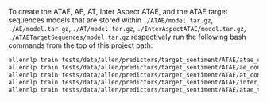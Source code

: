 To create the ATAE, AE, AT, Inter Aspect ATAE, and the ATAE target sequences models that are stored within `./ATAE/model.tar.gz`, `./AE/model.tar.gz`, `./AT/model.tar.gz`, `./InterAspectATAE/model.tar.gz`, `./ATAETargetSequences/model.tar.gz` respectively run the following bash commands from the top of this project path:
``` bash
allennlp train tests/data/allen/predictors/target_sentiment/ATAE/atae_config.jsonnet -s tests/data/allen/predictors/target_sentiment/ATAE/ATAE --include-package target_extraction
allennlp train tests/data/allen/predictors/target_sentiment/ATAE/ae_config.jsonnet -s tests/data/allen/predictors/target_sentiment/ATAE/AE --include-package target_extraction
allennlp train tests/data/allen/predictors/target_sentiment/ATAE/at_config.jsonnet -s tests/data/allen/predictors/target_sentiment/ATAE/AT --include-package target_extraction
allennlp train tests/data/allen/predictors/target_sentiment/ATAE/inter_atae_config.jsonnet -s tests/data/allen/predictors/target_sentiment/ATAE/InterAspectATAE --include-package target_extraction
allennlp train tests/data/allen/predictors/target_sentiment/ATAE/atae_target_sequences.jsonnet -s tests/data/allen/predictors/target_sentiment/ATAE/ATAETargetSequences --include-package target_extraction
```